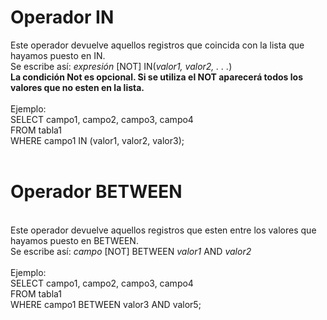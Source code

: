<h1><b>Operador IN</b></h1>
Este operador devuelve aquellos registros que coincida con la lista que hayamos puesto en IN.<br/>
Se escribe así: <i>expresión</i> [NOT] IN(<i>valor1, valor2, . . .</i>)<br/>
<b>La condición Not es opcional. Si se utiliza el NOT aparecerá todos los valores que no esten en la lista.</b><br/>
<br/>
Ejemplo:<br/>
SELECT campo1, campo2, campo3, campo4<br/>
FROM tabla1<br/>
WHERE campo1 IN (valor1, valor2, valor3);
<br/>
<br/>
<h1><b>Operador BETWEEN</b></h1><br/>
Este operador devuelve aquellos registros que esten entre los valores que hayamos puesto en BETWEEN.<br/>
Se escribe así: <i>campo</i> [NOT] BETWEEN <i>valor1</i> AND <i>valor2</i><br/>
<br/>
Ejemplo:<br/>
SELECT campo1, campo2, campo3, campo4<br/>
FROM tabla1<br/>
WHERE campo1 BETWEEN valor3 AND valor5;
